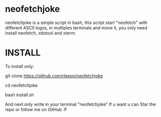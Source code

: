 # neofetchjoke

neofetchjoke is a simple script in bash, this script start "neofetch" with different ASCII logos, in multiples terminals and move it, you only need install neofetch, xdotool and xterm.

# INSTALL

To install only:

git clone https://github.com/rleeon/neofetchjoke

cd neofetchjoke

bash install.sh

And next only write in your terminal "neofetchjoke"
If u want u can Star the repo or follow me on GitHub :P
